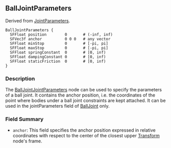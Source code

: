 ## BallJointParameters

Derived from [JointParameters](jointparameters.md).

```
BallJointParameters {
  SFFloat position        0       # (-inf, inf)
  SFVec3f anchor          0 0 0   # any vector
  SFFloat minStop         0       # [-pi, pi]
  SFFloat maxStop         0       # [-pi, pi]
  SFFloat springConstant  0       # [0, inf)
  SFFloat dampingConstant 0       # [0, inf)
  SFFloat staticFriction  0       # [0, inf)
}
```

### Description

The [BallJointJointParameters](#balljointparameters) node can be used to specify the parameters of a ball joint.
It contains the anchor position, i.e. the coordinates of the point where bodies under a ball joint constraints are kept attached.
It can be used in the jointParameters field of [BallJoint](balljoint.md) only.

### Field Summary

- `anchor`: This field specifies the anchor position expressed in relative coordinates with respect to the center of the closest upper [Transform](transform.md) node's frame.
